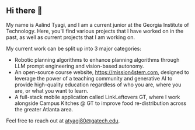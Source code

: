 ## Hi there 👋

My name is Aalind Tyagi, and I am a current junior at the Georgia Institute of Technology. 
Here, you'll find various projects that I have worked on in the past, 
as well as current projects that I am working on.

My current work can be split up into 3 major categories:
- Robotic planning algorithms to enhance planning algorithms
through LLM prompt engineering and vision-based autonomy.
- An open-source course website, https://mission4stem.com,
designed to leverage the power of a teaching community and
generative AI to provide high-quality education regardless
of who you are, where you are, or what you want to learn.
- A full-stack mobile application called LinkLeftovers GT,
where I work alongside Campus Kitches @ GT to improve
food re-distribution across the greater Atlanta area.

Feel free to reach out at atyagi80@gatech.edu.


